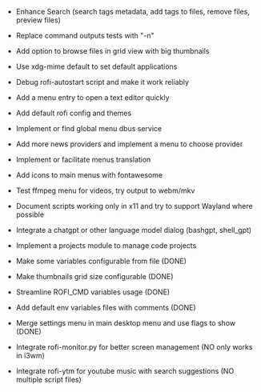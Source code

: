 - Enhance Search (search tags metadata, add tags to files, remove files, preview files)
- Replace command outputs tests with "-n"
- Add option to browse files in grid view with big thumbnails
- Use xdg-mime default to set default applications
- Debug rofi-autostart script and make it work reliably
- Add a menu entry to open a text editor quickly
- Add default rofi config and themes
- Implement or find global menu dbus service
- Add more news providers and implement a menu to choose provider
- Implement or facilitate menus translation
- Add icons to main menus with fontawesome
- Test ffmpeg menu for videos, try output to webm/mkv
- Document scripts working only in x11 and try to support Wayland where possible
- Integrate a chatgpt or other language model dialog (bashgpt, shell_gpt)
- Implement a projects module to manage code projects

- Make some variables configurable from file (DONE)
- Make thumbnails grid size configurable (DONE)
- Streamline ROFI_CMD variables usage (DONE)
- Add default env variables files with comments (DONE)
- Merge settings menu in main desktop menu and use flags to show (DONE)

- Integrate rofi-monitor.py for better screen management (NO only works in i3wm)
- Integrate rofi-ytm for youtube music with search suggestions (NO multiple script files)
